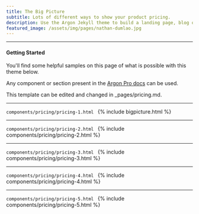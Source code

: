 ```yaml
---
title: The Big Picture
subtitle: Lots of different ways to show your product pricing.
description: Use the Argon Jekyll theme to build a landing page, blog or complete website.
featured_image: /assets/img/pages/nathan-dumlao.jpg
---
```


--- 
#### Getting Started
You'll find some helpful samples on this page of what is possible with this theme below. 

Any component or section present in the [Argon Pro docs](https://demos.creative-tim.com/argon-design-system-pro/docs/1.0/getting-started/overview.html) can be used.

This template can be edited and changed in _pages/pricing.md.

---
```components/pricing/pricing-1.html ```
{% include bigpicture.html %}

---
```components/pricing/pricing-2.html ```
{% include components/pricing/pricing-2.html %}

---
```components/pricing/pricing-3.html ```
{% include components/pricing/pricing-3.html %}

---
```components/pricing/pricing-4.html ```
{% include components/pricing/pricing-4.html %}

---
```components/pricing/pricing-5.html ```
{% include components/pricing/pricing-5.html %}
<!--stackedit_data:
eyJoaXN0b3J5IjpbLTI0Nzg5MTAzNiwtMTE5OTMzMjQzNV19
-->